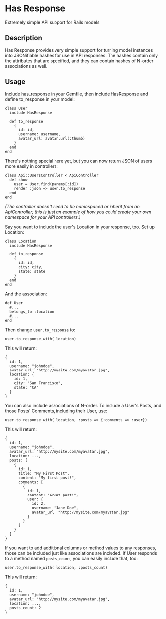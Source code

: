 Has Response
============
Extremely simple API support for Rails models

Description
-----------

Has Response provides very simple support for turning model instances into JSONifiable hashes for use in API responses. The hashes contain only the attributes that are specified, and they can contain hashes of N-order associations as well. 

Usage
-----

Include has\_response in your Gemfile, then include HasResponse and define to\_response in your model:

    class User
      include HasResponse

      def to_response
        {
          id: id,
          username: username,
          avatar_url: avatar.url(:thumb)
        }
      end
    end

There's nothing special here yet, but you can now return JSON of users more easily in controllers:

    class Api::UsersController < ApiController
      def show
        user = User.find(params[:id])
        render :json => user.to_response
      end
    end

*(The controller doesn't need to be namespaced or inherit from an ApiController; this is just an example of how you could create your own namespace for your API controllers.)*

Say you want to include the user's Location in your response, too. Set up Location:

    class Location
      include HasResponse

      def to_response
        {
          id: id,
          city: city,
          state: state
        }
      end
    end

And the association:

    def User
      #...
      belongs_to :location
      #...
    end

Then change `user.to_response` to:

    user.to_response_with(:location)

This will return:

    {
      id: 1,
      username: "johndoe",
      avatar_url: "http://mysite.com/myavatar.jpg",
      location: {
        id: 1,
        city: "San Francisco",
        state: "CA"
      }
    }

You can also include associations of N-order.  To include a User's Posts, and those Posts' Comments, including their User, use:

    user.to_response_with(:location, :posts => {:comments => :user})

This will return:

    {
      id: 1,
      username: "johndoe",
      avatar_url: "http://mysite.com/myavatar.jpg",
      location: ...,
      posts: [
        {
          id: 1,
          title: "My First Post",
          content: "My first post!",
          comments: [
            {
              id: 1,
              content: "Great post!",
              user: {
                id: 2,
                username: "Jane Doe",
                avatar_url: "http://mysite.com/myavatar.jpg"
              }
            }
          ]
        }
      ]
    }

If you want to add additional columns or method values to any responses, those can be included just like associations are included.  If User responds to a method named `posts_count`, you can easily include that, too:

    user.to_response_with(:location, :posts_count)

This will return:

    {
      id: 1,
      username: "johndoe",
      avatar_url: "http://mysite.com/myavatar.jpg",
      location: ...,
      posts_count: 2
    }